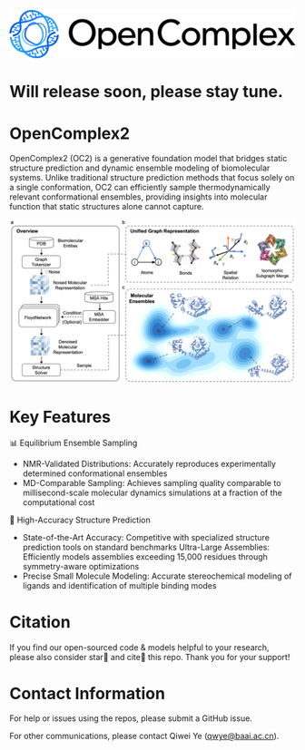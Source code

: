 ![header](img/logo.png)
# Will release soon, please stay tune.
# OpenComplex2
OpenComplex2 (OC2) is a generative foundation model that bridges static structure prediction and dynamic ensemble modeling of biomolecular systems. Unlike traditional structure prediction methods that focus solely on a single conformation, OC2 can efficiently sample thermodynamically relevant conformational ensembles, providing insights into molecular function that static structures alone cannot capture.

![overview](img/oc2_overview.png)


# Key Features
📊 Equilibrium Ensemble Sampling
* NMR-Validated Distributions: Accurately reproduces experimentally determined conformational ensembles
* MD-Comparable Sampling: Achieves sampling quality comparable to millisecond-scale molecular dynamics simulations at a fraction of the computational cost

🧬 High-Accuracy Structure Prediction
* State-of-the-Art Accuracy: Competitive with specialized structure prediction tools on standard benchmarks
Ultra-Large Assemblies: Efficiently models assemblies exceeding 15,000 residues through symmetry-aware optimizations
* Precise Small Molecule Modeling: Accurate stereochemical modeling of ligands and identification of multiple binding modes

# Citation
If you find our open-sourced code & models helpful to your research, please also consider star🌟 and cite📑 this repo. Thank you for your support!

# Contact Information
For help or issues using the repos, please submit a GitHub issue.

For other communications, please contact Qiwei Ye (qwye@baai.ac.cn).